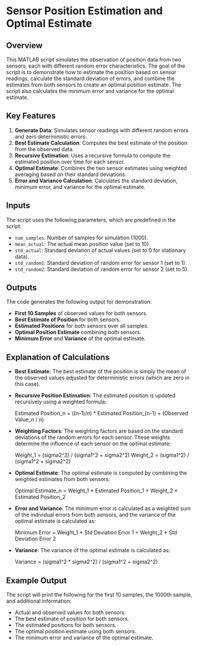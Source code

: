 # Sensor Position Estimation and Optimal Estimate

## Overview
This MATLAB script simulates the observation of position data from two sensors, each with different random error characteristics. The goal of the script is to demonstrate how to estimate the position based on sensor readings, calculate the standard deviation of errors, and combine the estimates from both sensors to create an optimal position estimate. The script also calculates the minimum error and variance for the optimal estimate.

## Key Features
1. **Generate Data**: Simulates sensor readings with different random errors and zero deterministic errors.
2. **Best Estimate Calculation**: Computes the best estimate of the position from the observed data.
3. **Recursive Estimation**: Uses a recursive formula to compute the estimated position over time for each sensor.
4. **Optimal Estimate**: Combines the two sensor estimates using weighted averaging based on their standard deviations.
5. **Error and Variance Calculation**: Calculates the standard deviation, minimum error, and variance for the optimal estimate.

## Inputs
The script uses the following parameters, which are predefined in the script:
- `num_samples`: Number of samples for simulation (1000).
- `mean_actual`: The actual mean position value (set to 10).
- `std_actual`: Standard deviation of actual values (set to 0 for stationary data).
- `std_random1`: Standard deviation of random error for sensor 1 (set to 1).
- `std_random2`: Standard deviation of random error for sensor 2 (set to 5).

## Outputs
The code generates the following output for demonstration:

- **First 10 Samples** of observed values for both sensors.
- **Best Estimate of Position** for both sensors.
- **Estimated Positions** for both sensors over all samples.
- **Optimal Position Estimate** combining both sensors.
- **Minimum Error** and **Variance** of the optimal estimate.

## Explanation of Calculations

- **Best Estimate**: The best estimate of the position is simply the mean of the observed values adjusted for deterministic errors (which are zero in this case).
  
- **Recursive Position Estimation**: The estimated position is updated recursively using a weighted formula:

  Estimated Position_n = ((n-1)/n) * Estimated Position_(n-1) + (Observed Value_n / n)

- **Weighting Factors**: The weighting factors are based on the standard deviations of the random errors for each sensor. These weights determine the influence of each sensor on the optimal estimate:

  Weight_1 = (sigma2^2) / (sigma1^2 + sigma2^2) Weight_2 = (sigma1^2) / (sigma1^2 + sigma2^2)

- **Optimal Estimate**: The optimal estimate is computed by combining the weighted estimates from both sensors:

  Optimal Estimate_n = Weight_1 * Estimated Position_1 + Weight_2 * Estimated Position_2
  
- **Error and Variance**: The minimum error is calculated as a weighted sum of the individual errors from both sensors, and the variance of the optimal estimate is calculated as:

  Minimum Error = Weight_1 * Std Deviation Error 1 + Weight_2 * Std Deviation Error 2
- **Variance**: The variance of the optimal estimate is calculated as:

  Variance = (sigma1^2 * sigma2^2) / (sigma1^2 + sigma2^2)

## Example Output
The script will print the following for the first 10 samples, the 1000th sample, and additional information:
- Actual and observed values for both sensors.
- The best estimate of position for both sensors.
- The estimated positions for both sensors.
- The optimal position estimate using both sensors.
- The minimum error and variance of the optimal estimate.

